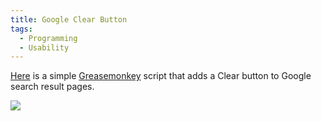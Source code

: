 ```yaml
---
title: Google Clear Button
tags:
  - Programming
  - Usability
---
```


[Here](google-clear-button.user.js) is a simple [Greasemonkey](http://www.greasespot.net/) script that adds a Clear button to Google search result pages.

![](google-clear-button/screenshot.png)
